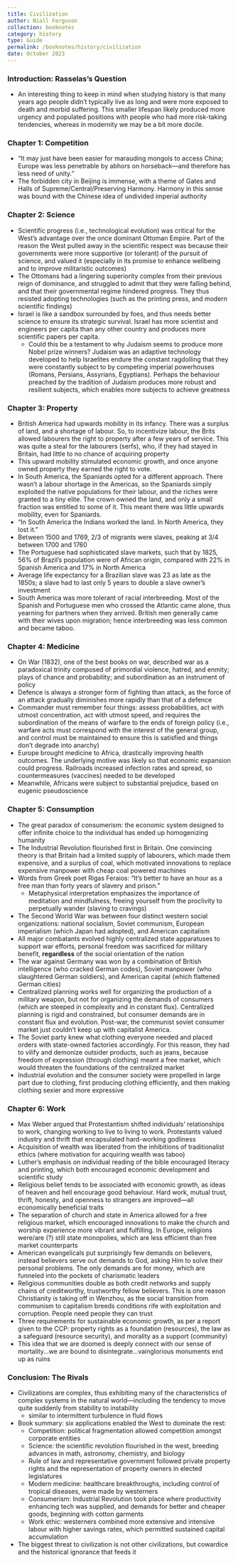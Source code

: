 ```yaml
---
title: Civilization
author: Niall Ferguson
collection: booknotes
category: history
type: Guide
permalink: /booknotes/history/civilization
date: October 2023
---
```


### Introduction: Rasselas’s Question
*	An interesting thing to keep in mind when studying history is that many years ago people didn’t typically live as long and were more exposed to death and morbid suffering. This smaller lifespan likely produced more urgency and populated positions with people who had more risk-taking tendencies, whereas in modernity we may be a bit more docile.
### Chapter 1: Competition
*	“It may just have been easier for marauding mongols to access China; Europe was less penetrable by abhors on horseback—and therefore has less need of unity.”
*	The forbidden city in Beijing is immense, with a theme of Gates and Halls of Supreme/Central/Preserving Harmony. Harmony in this sense was bound with the Chinese idea of undivided imperial authority
### Chapter 2: Science
*	Scientific progress (i.e., technological evolution) was critical for the West’s advantage over the once dominant Ottoman Empire. Part of the reason the West pulled away in the scientific respect was because their governments were more supportive (or tolerant) of the pursuit of science, and valued it (especially in its promise to enhance wellbeing and to improve militaristic outcomes)
*	The Ottomans had a lingering superiority complex from their previous reign of dominance, and struggled to admit that they were falling behind, and that their governmental regime hindered progress. They thus resisted adopting technologies (such as the printing press, and modern scientific findings)
*	Israel is like a sandbox surrounded by foes, and thus needs better science to ensure its strategic survival. Israel has more scientist and engineers per capita than any other country and produces more scientific papers per capita.
    * Could this be a testament to why Judaism seems to produce more Nobel prize winners? Judaism was an adaptive technology developed to help Israelites endure the constant ragdolling that they were constantly subject to by competing imperial powerhouses (Romans, Persians, Assyrians, Egyptians). Perhaps the behaviour preached by the tradition of Judaism produces more robust and resilient subjects, which enables more subjects to achieve greatness
### Chapter 3: Property
*	British America had upwards mobility in its infancy. There was a surplus of land, and a shortage of labour. So, to incentivize labour, the Brits allowed labourers the right to property after a few years of service. This was quite a steal for the labourers (serfs), who, if they had stayed in Britain, had little to no chance of acquiring property
*	This upward mobility stimulated economic growth, and once anyone owned property they earned the right to vote.
*	In South America, the Spaniards opted for a different approach. There wasn’t a labour shortage in the Americas, so the Spaniards simply exploited the native populations for their labour, and the riches were granted to a tiny elite. The crown owned the land, and only a small fraction was entitled to some of it. This meant there was little upwards mobility, even for Spaniards.
*	“In South America the Indians worked the land. In North America, they lost it.”
*	Between 1500 and 1769, 2/3 of migrants were slaves, peaking at 3/4 between 1700 and 1760
*	The Portuguese had sophisticated slave markets, such that by 1825, 56% of Brazil’s population were of African origin, compared with 22% in Spanish America and 17% in North America
*	Average life expectancy for a Brazilian slave was 23 as late as the 1850s; a slave had to last only 5 years to double a slave owner’s investment
*	South America was more tolerant of racial interbreeding. Most of the Spanish and Portuguese men who crossed the Atlantic came alone, thus yearning for partners when they arrived. British men generally came with their wives upon migration; hence interbreeding was less common and became taboo.
### Chapter 4: Medicine
*	On War (1832), one of the best books on war, described war as a paradoxical trinity composed of primordial violence, hatred, and enmity; plays of chance and probability; and subordination as an instrument of policy
*	Defence is always a stronger form of fighting than attack, as the force of an attack gradually diminishes more rapidly than that of a defence
*	Commander must remember four things: assess probabilities, act with utmost concentration, act with utmost speed, and requires the subordination of the means of warfare to the ends of foreign policy (i.e., warfare acts must correspond with the interest of the general group, and control must be maintained to ensure this is satisfied and things don’t degrade into anarchy)
*	Europe brought medicine to Africa, drastically improving health outcomes. The underlying motive was likely so that economic expansion could progress. Railroads increased infection rates and spread, so countermeasures (vaccines) needed to be developed
*	Meanwhile, Africans were subject to substantial prejudice, based on eugenic pseudoscience
### Chapter 5: Consumption
*	The great paradox of consumerism: the economic system designed to offer infinite choice to the individual has ended up homogenizing humanity
*	The Industrial Revolution flourished first in Britain. One convincing theory is that Britain had a limited supply of labourers, which made them expensive, and a surplus of coal, which motivated innovations to replace expensive manpower with cheap coal powered machines
*	Words from Greek poet Rigas Feraios: “It’s better to have an hour as a free man than forty years of slavery and prison.”
    * Metaphysical interpretation emphasizes the importance of meditation and mindfulness, freeing yourself from the proclivity to perpetually wander (slaving to cravings)
*	The Second World War was between four distinct western social organizations: national socialism, Soviet communism, European imperialism (which Japan had adopted), and American capitalism
*	All major combatants evolved highly centralized state apparatuses to support war efforts, personal freedom was sacrificed for military benefit, **regardless** of the social orientation of the nation
*	The war against Germany was won by a combination of British intelligence (who cracked German codes), Soviet manpower (who slaughtered German soldiers), and American capital (which flattened German cities)
*	Centralized planning works well for organizing the production of a military weapon, but not for organizing the demands of consumers (which are steeped in complexity and in constant flux). Centralized planning is rigid and constrained, but consumer demands are in constant flux and evolution. Post-war, the communist soviet consumer market just couldn’t keep up with capitalist America.
*	The Soviet party knew what clothing everyone needed and placed orders with state-owned factories accordingly. For this reason, they had to vilify and demonize outsider products, such as jeans, because freedom of expression (through clothing) meant a free market, which would threaten the foundations of the centralized market
*	Industrial evolution and the consumer society were propelled in large part due to clothing, first producing clothing efficiently, and then making clothing sexier and more expressive
### Chapter 6: Work
*	Max Weber argued that Protestantism shifted individuals’ relationships to work, changing working to live to living to work. Protestants valued industry and thrift that encapsulated hard-working godliness
*	Acquisition of wealth was liberated from the inhibitions of traditionalist ethics (where motivation for acquiring wealth was taboo)
*	Luther’s emphasis on individual reading of the bible encouraged literacy and printing, which both encouraged economic development and scientific study
*	Religious belief tends to be associated with economic growth, as ideas of heaven and hell encourage good behaviour. Hard work, mutual trust, thrift, honesty, and openness to strangers are improved—all economically beneficial traits
*	The separation of church and state in America allowed for a free religious market, which encouraged innovations to make the church and worship experience more vibrant and fulfilling. In Europe, religions were/are (?) still state monopolies, which are less efficient than free market counterparts
*	American evangelicals put surprisingly few demands on believers, instead believers serve out demands to God, asking Him to solve their personal problems. The only demands are for money, which are funneled into the pockets of charismatic leaders
*	Religious communities double as both credit networks and supply chains of creditworthy, trustworthy fellow believers. This is one reason Christianity is taking off in Wenzhou, as the social transition from communism to capitalism breeds conditions rife with exploitation and corruption. People need people they can trust
*	Three requirements for sustainable economic growth, as per a report given to the CCP: property rights as a foundation (resources), the law as a safeguard (resource security), and morality as a support (community)
*	This idea that we are doomed is deeply connect with our sense of mortality…we are bound to disintegrate…vainglorious monuments end up as ruins
### Conclusion: The Rivals
*	Civilizations are complex, thus exhibiting many of the characteristics of complex systems in the natural world—including the tendency to move quite suddenly from stability to instability
    * similar to intermittent turbulence in fluid flows
*	Book summary: six applications enabled the West to dominate the rest:
    * Competition: political fragmentation allowed competition amongst corporate entities
    * Science: the scientific revolution flourished in the west, breeding advances in math, astronomy, chemistry, and biology
    * Rule of law and representative government followed private property rights and the representation of property owners in elected legislatures
    * Modern medicine: healthcare breakthroughs, including control of tropical diseases, were made by westerners
    * Consumerism: Industrial Revolution took place where productivity enhancing tech was supplied, and demands for better and cheaper goods, beginning with cotton garments
    * Work ethic: westerners combined more extensive and intensive labour with higher savings rates, which permitted sustained capital accumulation
*	The biggest threat to civilization is not other civilizations, but cowardice and the historical ignorance that feeds it
